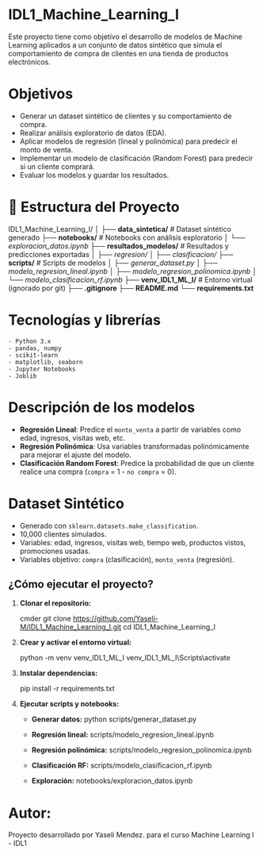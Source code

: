 # IDL1_Machine_Learning_I
Este proyecto tiene como objetivo el desarrollo de modelos de Machine Learning aplicados a un conjunto de datos sintético que simula el comportamiento de compra de clientes en una tienda de productos electrónicos.

# Objetivos

- Generar un dataset sintético de clientes y su comportamiento de compra.
- Realizar análisis exploratorio de datos (EDA).
- Aplicar modelos de regresión (lineal y polinómica) para predecir el monto de venta.
- Implementar un modelo de clasificación (Random Forest) para predecir si un cliente comprará.
- Evaluar los modelos y guardar los resultados.

# 📁 Estructura del Proyecto
IDL1_Machine_Learning_I/
│
├── **data_sintetica/** # Dataset sintético generado
├── **notebooks/** # Notebooks con análisis exploratorio
│ └── *exploracion_datos.ipynb*
├── **resultados_modelos/** # Resultados y predicciones exportadas
│ ├── *regresion/*
│ ├── *clasificacion/*
├── **scripts/** # Scripts de modelos
│ ├── *generar_dataset.py*
│ ├── *modelo_regresion_lineal.ipynb*
│ ├── *modelo_regresion_polinomica.ipynb*
│ └── *modelo_clasificacion_rf.ipynb*
├── **venv_IDL1_ML_I/** # Entorno virtual (ignorado por git)
├── **.gitignore**
├── **README.md**
└── **requirements.txt**

# Tecnologías y librerías
    - Python 3.x
    - pandas, numpy
    - scikit-learn
    - matplotlib, seaborn
    - Jupyter Notebooks
    - Joblib

# Descripción de los modelos

- **Regresión Lineal**: Predice el `monto_venta` a partir de variables como edad, ingresos, visitas web, etc.
- **Regresión Polinómica**: Usa variables transformadas polinómicamente para mejorar el ajuste del modelo.
- **Clasificación Random Forest**: Predice la probabilidad de que un cliente realice una compra (`compra` = 1 - `no compra` = 0).

# Dataset Sintético
- Generado con `sklearn.datasets.make_classification`.
- 10,000 clientes simulados.
- Variables: edad, ingresos, visitas web, tiempo web, productos vistos, promociones usadas.
- Variables objetivo: `compra` (clasificación), `monto_venta` (regresión).

##  ¿Cómo ejecutar el proyecto?

1. **Clonar el repositorio:**

   cmder
   git clone https://github.com/Yaseli-M/IDL1_Machine_Learning_I.git
   cd IDL1_Machine_Learning_I

2. **Crear y activar el entorno virtual:**

    python -m venv venv_IDL1_ML_I
    venv_IDL1_ML_I\Scripts\activate

3. **Instalar dependencias:**

    pip install -r requirements.txt

4. **Ejecutar scripts y notebooks:**

    - **Generar datos:** python scripts/generar_dataset.py

    - **Regresión lineal:** scripts/modelo_regresion_lineal.ipynb

    - **Regresión polinómica:** scripts/modelo_regresion_polinomica.ipynb

    - **Clasificación RF:** scripts/modelo_clasificacion_rf.ipynb

    - **Exploración:** notebooks/exploracion_datos.ipynb

#  Autor: 
Proyecto desarrollado por Yaseli Mendez. para el curso Machine Learning I - IDL1